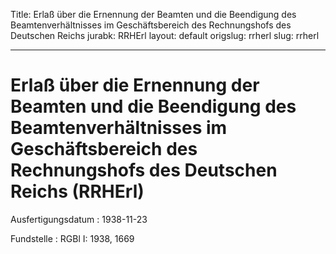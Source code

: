 Title: Erlaß über die Ernennung der Beamten und die Beendigung des Beamtenverhältnisses
  im Geschäftsbereich des Rechnungshofs des Deutschen Reichs
jurabk: RRHErl
layout: default
origslug: rrherl
slug: rrherl

---

# Erlaß über die Ernennung der Beamten und die Beendigung des Beamtenverhältnisses im Geschäftsbereich des Rechnungshofs des Deutschen Reichs (RRHErl)

Ausfertigungsdatum
:   1938-11-23

Fundstelle
:   RGBl I: 1938, 1669

